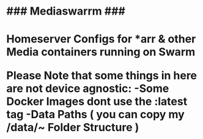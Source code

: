 <h1> ### Mediaswarrm ### <h1>
Homeserver Configs for *arr &amp; other Media containers running on Swarm

Please Note that some things in here are not device agnostic:
-Some Docker Images dont use the :latest tag
-Data Paths ( you can copy my /data/~ Folder Structure )
